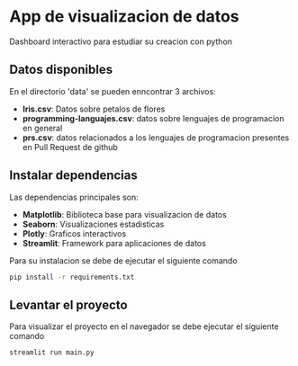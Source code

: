 # App de visualizacion de datos

Dashboard interactivo para estudiar su creacion con python

## Datos disponibles

En el directorio 'data' se pueden enncontrar 3 archivos:

* **Iris.csv**: Datos sobre petalos de flores
* **programming-languajes.csv**: datos sobre lenguajes de programacion en general
* **prs.csv**: datos relacionados a los lenguajes de programacion presentes en Pull Request de github

## Instalar dependencias

Las dependencias principales son:

* **Matplotlib**: Biblioteca base para visualizacion de datos
* **Seaborn**: Visualizaciones estadisticas
* **Plotly**: Graficos interactivos
* **Streamlit**: Framework para aplicaciones de datos

Para su instalacion se debe de ejecutar el siguiente comando

```cmd
pip install -r requirements.txt
```

## Levantar el proyecto

Para visualizar el proyecto en el navegador se debe ejecutar el siguiente comando

```cmd
streamlit run main.py
```
